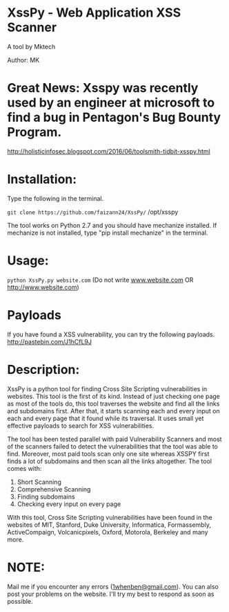 # XssPy - Web Application XSS Scanner
A tool by Mktech

Author: MK 


# Great News: Xsspy was recently used by an engineer at microsoft to find a bug in Pentagon's Bug Bounty Program.
http://holisticinfosec.blogspot.com/2016/06/toolsmith-tidbit-xsspy.html



# Installation: 
Type the following in the terminal.

`git clone https://github.com/faizann24/XssPy/` /opt/xsspy

The tool works on Python 2.7 and you should have mechanize installed. If mechanize is not installed, type "pip install mechanize" in the terminal.

# Usage: 
`python XssPy.py website.com` (Do not write www.website.com OR http://www.website.com)

# Payloads
If you have found a XSS vulnerability, you can try the following payloads.
http://pastebin.com/J1hCfL9J

# Description: 
XssPy is a python tool for finding Cross Site Scripting vulnerabilities in websites. This tool is the first of its kind. Instead of just checking one page as most of the tools do, this tool traverses the website and find all the links and subdomains first. After that, it starts scanning each and every input on each and every page that it found while its traversal. It uses small yet effective payloads to search for XSS vulnerabilities. 

The tool has been tested parallel with paid Vulnerability Scanners and most of the scanners failed to detect the vulnerabilities that the tool was able to find. Moreover, most paid tools scan only one site whereas XSSPY first finds a lot of subdomains and then scan all the links altogether. The tool comes with:

1) Short Scanning
2) Comprehensive Scanning
3) Finding subdomains
4) Checking every input on every page

With this tool, Cross Site Scripting vulnerabilities have been found in the websites of MIT, Stanford, Duke University, Informatica, Formassembly, ActiveCompaign, Volcanicpixels, Oxford, Motorola, Berkeley and many more.


# NOTE: 
Mail me if you encounter any errors (1whenben@gmail.com). You can also post your problems on the website. I'll try my best to respond as soon as possible.


